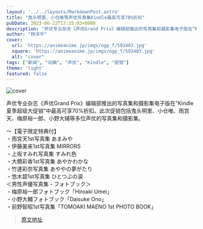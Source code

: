 ```yaml
---
layout: '../../layouts/MarkdownPost.astro'
title: "鬼头明里、小仓唯等声优写真集Kindle最高可享70%折扣"
pubDate: 2023-06-22T17:15:03+0900
description: "声优专业杂志《声优Grand Prix》编辑部推出的写真集和摄影集电子版在“Kindle夏季超级大促销”中最高可享70%折扣。"
author: "林洋平"
cover:
  url: 'https://animeanime.jp/imgs/ogp_f/593403.jpg'
  square: 'https://animeanime.jp/imgs/ogp_f/593403.jpg'
  alt: "cover"
tags: ["新闻", "动画", "声优", "Kindle", "促销"]
theme: 'light'
featured: false
---
```


![cover](https://animeanime.jp/imgs/ogp_f/593403.jpg)

声优专业杂志《声优Grand Prix》编辑部推出的写真集和摄影集电子版在“Kindle夏季超级大促销”中最高可享70%折扣。此次促销包括鬼头明里、小仓唯、雨宫天、梅原裕一郎、小野大辅等多位声优的写真集和摄影集。

～【電子限定特典付】<br>・雨宮天1st写真集 あまみや<br>・伊藤美来1st写真集 MIRRORS<br>・上坂すみれ写真集 すみれ色<br>・大橋彩香1st写真集 あやかわかな<br>・竹達彩奈写真集 あややの夢がたり<br>・悠木碧1st写真集 ひとつぶの涙<br>＜男性声優写真集・フォトブック＞<br>・梅原裕一郎フォトブック「Hiroaki Umei」<br>・小野大輔フォトブック「Daisuke Ono」<br>・前野智昭1st写真集「TOMOAKI MAENO 1st PHOTO BOOK」</p></div>

>[原文地址](https://animeanime.jp/article/2023/06/22/78104.html)  